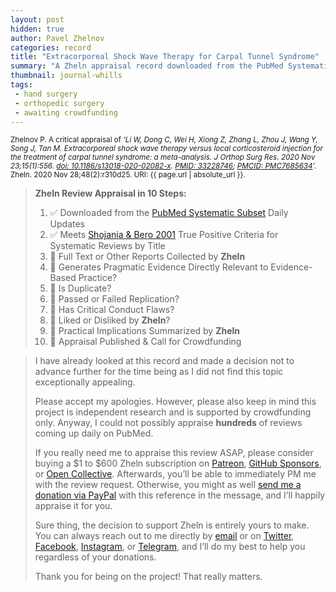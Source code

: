 ```yaml
---
layout: post
hidden: true
author: Pavel Zhelnov
categories: record
title: "Extracorporeal Shock Wave Therapy for Carpal Tunnel Syndrome"
summary: "A Zheln appraisal record downloaded from the PubMed Systematic Subset daily updates."
thumbnail: journal-whills
tags:
 - hand surgery
 - orthopedic surgery
 - awaiting crowdfunding
---
```


<small id="citation">Zhelnov P. A critical appraisal of _‘Li W, Dong C, Wei H, Xiong Z, Zhang L, Zhou J, Wang Y, Song J, Tan M. Extracorporeal shock wave therapy versus local corticosteroid injection for the treatment of carpal tunnel syndrome: a meta-analysis. J Orthop Surg Res. 2020 Nov 23;15(1):556. [doi: 10.1186/s13018-020-02082-x](https://doi.org/10.1186/s13018-020-02082-x). [PMID: 33228746](https://pubmed.gov/33228746); [PMCID: PMC7685634](https://ncbi.nlm.nih.gov/pmc/PMC7685634)’._ Zheln. 2020 Nov 28;48(2):r310d25. URI: {{ page.url | absolute_url }}.</small>

> **Zheln Review Appraisal in 10 Steps:**
>
> 1. ✅ Downloaded from the [PubMed Systematic Subset](https://github.com/p1m-ortho/qs-global-ortho-search-queries/blob/global-sr-query/README.md) Daily Updates
> 2. ✅ Meets [Shojania & Bero 2001](https://www.researchgate.net/publication/11820967_Taking_Advantage_of_the_Explosion_of_Systematic_Reviews_An_Efficient_MEDLINE_Search_Strategy) True Positive Criteria for Systematic Reviews by Title
> 3. 🔄 Full Text or Other Reports Collected by **Zheln**
> 4. 🔄 Generates Pragmatic Evidence Directly Relevant to Evidence-Based Practice?
> 5. 🔄 Is Duplicate?
> 6. 🔄 Passed or Failed Replication?
> 7. 🔄 Has Critical Conduct Flaws?
> 8. 🔄 Liked or Disliked by **Zheln**?
> 9. 🔄 Practical Implications Summarized by **Zheln**
> 10. 🔄 Appraisal Published & Call for Crowdfunding

> I have already looked at this record and made a decision not to advance further for the time being as I did not find this topic exceptionally appealing.
>
> Please accept my apologies. However, please also keep in mind this project is independent research and is supported by crowdfunding only. Anyway, I could not possibly appraise **hundreds** of reviews coming up daily on PubMed.
> 
> If you really need me to appraise this review ASAP, please consider buying a $1 to $600 Zheln subscription on [Patreon](https://patreon.com/zheln), [GitHub Sponsors](https://github.com/sponsors/drzhelnov), or [Open Collective](https://opencollective.com/zheln). Afterwards, you’ll be able to immediately PM me with the review request. Otherwise, you might as well [send me a donation via PayPal](https://paypal.me/pjelnov) with this reference in the message, and I’ll happily appraise it for you.
> 
> Sure thing, the decision to support Zheln is entirely yours to make. You can always reach out to me directly by [email](mailto:pavel@zheln.com) or on [Twitter](https://twitter.com/drzhelnov), [Facebook](https://facebook.com/drzhelnov), [Instagram](https://instagram.com/igzheln), or [Telegram](https://t.me/drzhelnov), and I’ll do my best to help you regardless of your donations.
> 
> Thank you for being on the project! That really matters.
